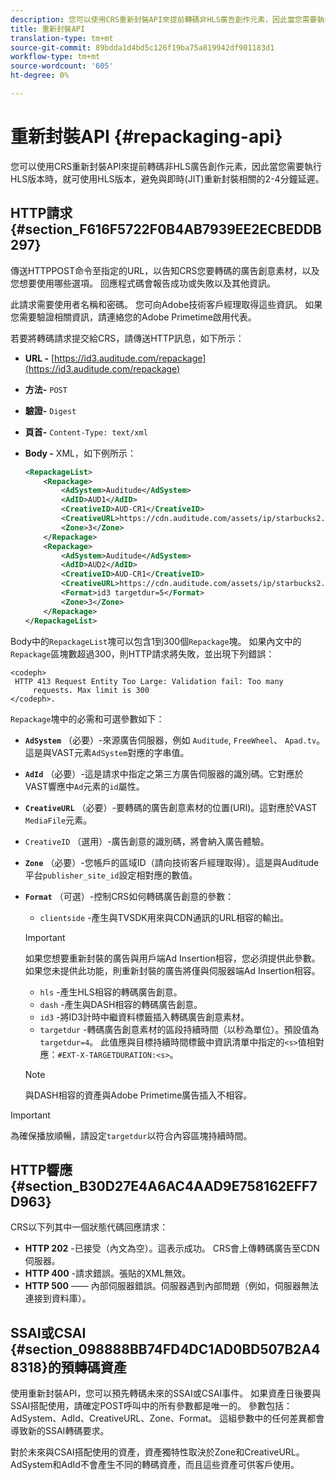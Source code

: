 ```yaml
---
description: 您可以使用CRS重新封裝API來提前轉碼非HLS廣告創作元素，因此當您需要執行HLS版本時，就可使用HLS版本，避免與即時(JIT)重新封裝相關的2-4分鐘延遲。
title: 重新封裝API
translation-type: tm+mt
source-git-commit: 89bdda1d4bd5c126f19ba75a819942df901183d1
workflow-type: tm+mt
source-wordcount: '605'
ht-degree: 0%

---
```



# 重新封裝API {#repackaging-api}

您可以使用CRS重新封裝API來提前轉碼非HLS廣告創作元素，因此當您需要執行HLS版本時，就可使用HLS版本，避免與即時(JIT)重新封裝相關的2-4分鐘延遲。

## HTTP請求{#section_F616F5722F0B4AB7939EE2ECBEDDB297}

傳送HTTPPOST命令至指定的URL，以告知CRS您要轉碼的廣告創意素材，以及您想要使用哪些選項。 回應程式碼會報告成功或失敗以及其他資訊。

此請求需要使用者名稱和密碼。 您可向Adobe技術客戶經理取得這些資訊。 如果您需要驗證相關資訊，請連絡您的Adobe Primetime啟用代表。

若要將轉碼請求提交給CRS，請傳送HTTP訊息，如下所示：

* **URL -** [https://id3.auditude.com/repackage](https://id3.auditude.com/repackage)

* **方法-** `POST`

* **驗證-** `Digest`

* **頁首-** `Content-Type: text/xml`

* **Body -** XML，如下例所示：

   ```xml
   <RepackageList>
       <Repackage>
           <AdSystem>Auditude</AdSystem>
           <AdID>AUD1</AdID>
           <CreativeID>AUD-CR1</CreativeID>
           <CreativeURL>https://cdn.auditude.com/assets/ip/starbucks2.mp4</CreativeURL>
           <Zone>3</Zone>
       </Repackage>
       <Repackage>
           <AdSystem>Auditude</AdSystem>
           <AdID>AUD2</AdID>
           <CreativeID>AUD-CR1</CreativeID>
           <CreativeURL>https://cdn.auditude.com/assets/ip/starbucks2.mp4</CreativeURL>
           <Format>id3 targetdur=5</Format>
           <Zone>3</Zone>
       </Repackage>
   </RepackageList>
   ```

Body中的`RepackageList`塊可以包含1到300個`Repackage`塊。 如果內文中的`Repackage`區塊數超過300，則HTTP請求將失敗，並出現下列錯誤：

```
<codeph>
 HTTP 413 Request Entity Too Large: Validation fail: Too many
     requests. Max limit is 300
</codeph>.
```


`Repackage`塊中的必需和可選參數如下：

* **`AdSystem`** （必要）-來源廣告伺服器，例如 `Auditude`, `FreeWheel`、 `Apad.tv`。這是與VAST元素`AdSystem`對應的字串值。

* **`AdId`** （必要）-這是請求中指定之第三方廣告伺服器的識別碼。它對應於VAST響應中`Ad`元素的`id`屬性。

* **`CreativeURL`** （必要）-要轉碼的廣告創意素材的位置(URI)。這對應於VAST `MediaFile`元素。

* `CreativeID` （選用）-廣告創意的識別碼，將會納入廣告體驗。
* **`Zone`** （必要）-您帳戶的區域ID（請向技術客戶經理取得）。這是與Auditude平台`publisher_site_id`設定相對應的數值。

* **`Format`** （可選）-控制CRS如何轉碼廣告創意的參數：

   * `clientside` -產生與TVSDK用來與CDN通訊的URL相容的輸出。
   >[!IMPORTANT]
   >
   >如果您想要重新封裝的廣告與用戶端Ad Insertion相容，您必須提供此參數。 如果您未提供此功能，則重新封裝的廣告將僅與伺服器端Ad Insertion相容。

   * `hls` -產生HLS相容的轉碼廣告創意。
   * `dash` -產生與DASH相容的轉碼廣告創意。
   * `id3` -將ID3計時中繼資料標籤插入轉碼廣告創意素材。
   * `targetdur` -轉碼廣告創意素材的區段持續時間（以秒為單位）。預設值為`targetdur=4`。 此值應與目標持續時間標籤中資訊清單中指定的`<s>`值相對應：`#EXT-X-TARGETDURATION:<s>`。

   >[!NOTE]
   >
   >與DASH相容的資產與Adobe Primetime廣告插入不相容。

>[!IMPORTANT]
>
>為確保播放順暢，請設定`targetdur`以符合內容區塊持續時間。

## HTTP響應{#section_B30D27E4A6AC4AAD9E758162EFF7D963}

CRS以下列其中一個狀態代碼回應請求：

* **HTTP 202** -已接受（內文為空）。這表示成功。 CRS會上傳轉碼廣告至CDN伺服器。
* **HTTP 400** -請求錯誤。張貼的XML無效。
* **HTTP 500**  —— 內部伺服器錯誤。伺服器遇到內部問題（例如，伺服器無法連接到資料庫）。

## SSAI或CSAI {#section_098888BB74FD4DC1AD0BD507B2A48318}的預轉碼資產

使用重新封裝API，您可以預先轉碼未來的SSAI或CSAI事件。 如果資產日後要與SSAI搭配使用，請確定POST呼叫中的所有參數都是唯一的。 參數包括：AdSystem、AdId、CreativeURL、Zone、Format。 這組參數中的任何差異都會導致新的SSAI轉碼要求。

對於未來與CSAI搭配使用的資產，資產獨特性取決於Zone和CreativeURL。 AdSystem和AdId不會產生不同的轉碼資產，而且這些資產可供客戶使用。
